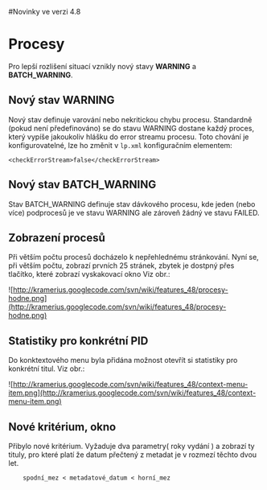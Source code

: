 #Novinky ve verzi 4.8

# Procesy #
Pro lepší rozlišení situací vznikly nový stavy  **WARNING** a **BATCH\_WARNING**.

## Nový stav WARNING ##
Nový stav definuje varování nebo nekritickou chybu procesu. Standardně (pokud není předefinováno) se do stavu WARNING dostane každý proces, který vypíše  jakoukoliv hlášku do error streamu procesu. Toto chování je konfigurovatelné, lze ho změnit
v `lp.xml` konfiguračním elementem:
```
<checkErrorStream>false</checkErrorStream>
```

## Nový stav BATCH\_WARNING ##
Stav BATCH\_WARNING definuje stav dávkového procesu, kde jeden (nebo více) podprocesů je ve stavu WARNING ale zároveň žádný ve stavu FAILED.


## Zobrazení procesů ##
Při větším počtu procesů docházelo k nepřehlednému stránkování. Nyní se, při větším počtu, zobrazí prvních 25 stránek, zbytek je dostpný přes tlačítko, které zobrazí vyskakovací okno
Viz obr.:

![http://kramerius.googlecode.com/svn/wiki/features_48/procesy-hodne.png](http://kramerius.googlecode.com/svn/wiki/features_48/procesy-hodne.png)


## Statistiky pro konkrétní PID ##
Do konktextového menu byla přidána možnost otevřít si statistiky pro konkrétní titul.  Viz obr.:

![http://kramerius.googlecode.com/svn/wiki/features_48/context-menu-item.png](http://kramerius.googlecode.com/svn/wiki/features_48/context-menu-item.png)


## Nové kritérium, okno ##
Přibylo nové kritérium. Vyžaduje dva parametry( roky vydání ) a zobrazí ty tituly, pro které platí že datum přečtený z metadat je v rozmezí těchto dvou let.
```
	spodní_mez < metadatové_datum < horní_mez
```


